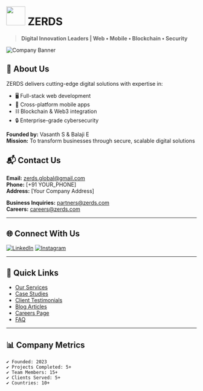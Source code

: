 # <img src="https://i.imgur.com/YOUR_LOGO.png" width="50"> ZERDS

> **Digital Innovation Leaders | Web • Mobile • Blockchain • Security**

![Company Banner](https://i.imgur.com/YOUR_BANNER.jpg)

## 🌟 About Us
ZERDS delivers cutting-edge digital solutions with expertise in:
- 🖥️ Full-stack web development
- 📱 Cross-platform mobile apps
- ⛓ Blockchain & Web3 integration
- 🔒 Enterprise-grade cybersecurity

**Founded by:** Vasanth S & Balaji E  
**Mission:** To transform businesses through secure, scalable digital solutions

## 📬 Contact Us

**Email:** [zerds.global@gmail.com](mailto:zerds.global@gmail.com)  
**Phone:** [+91 YOUR_PHONE]  
**Address:** [Your Company Address]  

**Business Inquiries:** [partners@zerds.com](mailto:partners@zerds.com)  
**Careers:** [careers@zerds.com](mailto:careers@zerds.com)  

---

## 🌐 Connect With Us

[![LinkedIn](https://img.shields.io/badge/LinkedIn-ZERDS-0077B5?logo=linkedin)](https://linkedin.com/company/zerds)
[![Instagram](https://img.shields.io/badge/Instagram-@ZERDS-E4405F?logo=instagram)](https://instagram.com/zerds)

---

## 🔗 Quick Links
- [Our Services](#)
- [Case Studies](#)
- [Client Testimonials](#)
- [Blog Articles](#)
- [Careers Page](#)
- [FAQ](#)

---

## 📊 Company Metrics
```text
✔ Founded: 2023
✔ Projects Completed: 5+
✔ Team Members: 15+
✔ Clients Served: 5+
✔ Countries: 10+
